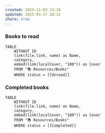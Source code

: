 ```yaml
---
created: 2024-11-03 23:34
updated: 2025-01-17 20:11
share: true
---
```


### Books to read
```dataview
TABLE
	WITHOUT ID
	link(file.link, name) as Name,
	category,
	embed(link(localCover, "100")) as Cover
	FROM "📚 Resources/Books"
	WHERE status = [[Unread]]
```

### Completed books
```dataview
TABLE
	WITHOUT ID
	link(file.link, name) as Name,
	category,
	embed(link(localCover, "100")) as Cover
	FROM "📚 Resources/Books"
	WHERE status = [[Completed]]
```

